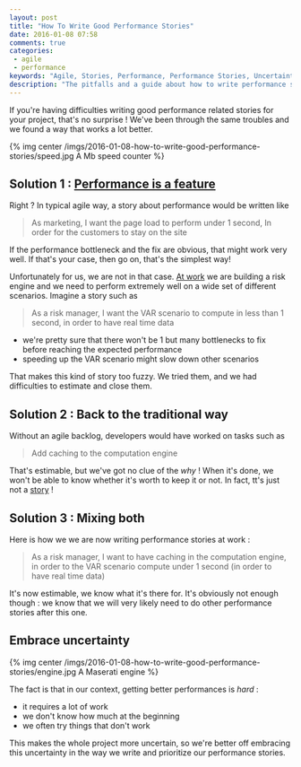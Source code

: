 ```yaml
---
layout: post
title: "How To Write Good Performance Stories"
date: 2016-01-08 07:58
comments: true
categories:
 - agile
 - performance
keywords: "Agile, Stories, Performance, Performance Stories, Uncertainty"
description: "The pitfalls and a guide about how to write performance stories in an uncertain context"
---
```

If you're having difficulties writing good performance related stories for your project, that's no surprise ! We've been through the same troubles and we found a way that works a lot better.

{% img center /imgs/2016-01-08-how-to-write-good-performance-stories/speed.jpg A Mb speed counter %}

## Solution 1 : [Performance is a feature](/performance-is-a-feature/)

Right ? In typical agile way, a story about performance would be written like

> As marketing, I want the page load to perform under 1 second, In order for the customers to stay on the site

If the performance bottleneck and the fix are obvious, that might work very well. If that's your case, then go on, that's the simplest way!

Unfortunately for us, we are not in that case. [At work](http://www.murex.com) we are building a risk engine and we need to perform extremely well on a wide set of different scenarios. Imagine a story such as

> As a risk manager, I want the VAR scenario to compute in less than 1 second, in order to have real time data

* we're pretty sure that there won't be 1 but many bottlenecks to fix before reaching the expected performance
* speeding up the VAR scenario might slow down other scenarios

That makes this kind of story too fuzzy. We tried them, and we had difficulties to estimate and close them.

## Solution 2 : Back to the traditional way

Without an agile backlog, developers would have worked on tasks such as

> Add caching to the computation engine

That's estimable, but we've got no clue of the *why* ! When it's done, we won't be able to know whether it's worth to keep it or not. In fact, tt's just not a [story](https://en.wikipedia.org/wiki/INVEST_(mnemonic)) !

## Solution 3 : Mixing both

Here is how we we are now writing performance stories at work :

> As a risk manager, I want to have caching in the computation engine, in order to the VAR scenario compute under 1 second (in order to have real time data)

It's now estimable, we know what it's there for. It's obviously not enough though : we know that we will very likely need to do other performance stories after this one.

## Embrace uncertainty

{% img center /imgs/2016-01-08-how-to-write-good-performance-stories/engine.jpg A Maserati engine %}

The fact is that in our context, getting better performances is *hard* :

* it requires a lot of work
* we don't know how much at the beginning
* we often try things that don't work

This makes the whole project more uncertain, so we're better off embracing this uncertainty in the way we write and prioritize our performance stories.
